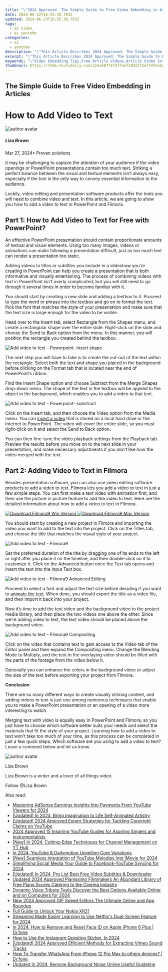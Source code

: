 ```yaml
---
title: "\"2024 Approved  The Simple Guide to Free Video Embedding in Articles\""
date: 2024-06-22T16:55:38.783Z
updated: 2024-06-23T16:55:38.783Z
tags:
  - ai video
  - ai youtube
categories:
  - ai
  - youtube
description: "\"This Article Describes 2024 Approved: The Simple Guide to Free Video Embedding in Articles\""
excerpt: "\"This Article Describes 2024 Approved: The Simple Guide to Free Video Embedding in Articles\""
keywords: "\"Video Embedding Tips,Free Article Videos,Article Video Integration,Seamless Video Links,Embedded Media Guide,No-Cost Video Inserts,Simple Video Embedding\""
thumbnail: https://thmb.techidaily.com/22aa5877473f7aef18423fbe77d7ea5e7e2937ae2cb99e9b5ca8066747f3813d.jpg
---
```


## The Simple Guide to Free Video Embedding in Articles

# How to Add Video to Text

![author avatar](https://lh5.googleusercontent.com/-AIMmjowaFs4/AAAAAAAAAAI/AAAAAAAAABc/Y5UmwDaI7HU/s250-c-k/photo.jpg)

##### Liza Brown

 Mar 27, 2024• Proven solutions

It may be challenging to capture the attention of your audience if the video openings or PowerPoint presentations contain too much text. Striking a perfect balance between the visual and textual elements isn’t always easy, especially if the text is the only way to convey essential information to the audience.

Luckily, video editing and presentation software products offer the tools you will need to combine video and text. In this article, we are going to show you how to add a video to text in PowerPoint and Filmora.

## Part 1: How to Add Video to Text for Free with PowerPoint?

An effective PowerPoint presentation should contain proportionate amounts of textual and visual elements. Using too many images, videos or animations can make following a presentation difficult, just as too much text can render a presentation too static.

Adding videos to titles or subtitles you include in a slideshow you’re creating in PowerPoint can help you create a presentation that is both informative and visually entertaining. The process of combining videos with text in PowerPoint isn’t overly complicated, but you will still need to go through it several times in order to become familiar with it.

You should start by creating a new slide and adding a textbox to it. Proceed to type the word or phrase into the textbox and go on to format the text. Pick the font that matches the style of your presentation and make sure that the text size is large enough for the video to be visible.

Head over to the Insert tab, select Rectangle from the Shapes menu, and create a rectangular shape over the entire slide. Right-click on the slide and choose the Send to Back option from the menu. In this manner, you will position the rectangle you created behind the textbox.

![Add video to text - Powerpoint- insert shape](https://images.wondershare.com/filmora/article-images/insert-rectangle-shape.jpg)

The next step you will have to take is to create the cut-out of the text within the rectangle. Select both the text and shape you placed in the background before clicking on the Format tab that is located near the end of PowerPoint’s ribbon.

Find the Insert Shape option and choose Subtract from the Merge Shapes drop-down menu. The shape of the text in the textbox will be applied to the object in the background, which enables you to add a video to that text.

![Add video to text - Powerpoint- substract](https://images.wondershare.com/filmora/article-images/subtract-from-merge-shapes.jpg)

Click on the Insert tab, and then choose the Video option from the Media menu. You can [insert a video](https://tools.techidaily.com/wondershare/filmora/download/) that is stored on a local hard drive or the Internet to PowerPoint. The video will cover the entire slide, so you must right-click on it and select the Send to Back option.

You can then fine-tune the video playback settings from the Playback tab. Preview the results before you move on to the next slide in your presentation, and make necessary adjustments if you don’t like how the video merged with the text.

## Part 2: Adding Video to Text in Filmora

Besides presentation software, you can also use video editing software products to add a video to text. Filmora lets you add a video to text in just a few simple steps. You can first make a text video with animation first, and then use the picture in picture feature to add the video to text. Here are the detailed information about how to add a video to text in Filmora.

[![Download Filmora9 Win Version](https://images.wondershare.com/filmora/guide/download-btn-win.jpg) ](https://tools.techidaily.com/wondershare/filmora/download/) [![Download Filmora9 Mac Version](https://images.wondershare.com/filmora/guide/download-btn-mac.jpg) ](https://tools.techidaily.com/wondershare/filmora/download/)

You should start by creating a new project in Filmora and importing the video you want to add to the text into the project. Click on the Titles tab, and choose the title that matches the visual style of your project.

![Add video to text - Filmora9](https://images.wondershare.com/filmora/article-images/add-title-effects.jpg)

Set the preferred duration of the title by dragging one of its ends to the left or right after you place it on the timeline, and then double-click on it to customize it. Click on the Advanced button once the Text tab opens and insert the text into the Input Text box.

![Add video to text - Filmora9 Advanced Editing](https://images.wondershare.com/filmora/article-images/make-text-video-advanced-text-edit.jpg)

Proceed to select a font and adjust the text size before deciding if you want to [animate the text](https://tools.techidaily.com/wondershare/filmora/download/). When done, you should export the title as a video file, and then import it back into your project.

Now it’s time to add the text video and the background video to the project media library, and then place the two videos one above the other. Since we’re adding video to text, the text video should be placed above the background video.

![Add video to text - Filmora9 Compositing](https://images.wondershare.com/filmora/article-images/compositing-video-9.jpg)

Click on the video that contains text to gain access to the Video tab of the Editor panel and then expand the Compositing menu. Change the Blending Mode to Multiply, and the text in the overlaying video should be filled with the parts of the footage from the video below it.

Optionally you can enhance the colors in the background video or adjust the size of the text before exporting your project from Filmora.

**Conclusion**

There are so many different ways to create visually striking content, and adding videos to text is just one among numerous techniques that enable you to make a PowerPoint presentation or an opening of a video more interesting to watch.

Merging text with video is equally easy in PowerPoint and Filmora, so you just have to choose which software better suits your needs and select the materials that fit the style of your project. Learning how to add a video to text won’t take too much of your time, as this process can be completed in just a few quick steps. Which software are you using to add a video to text? Leave a comment below and let us know.

![author avatar](https://lh5.googleusercontent.com/-AIMmjowaFs4/AAAAAAAAAAI/AAAAAAAAABc/Y5UmwDaI7HU/s250-c-k/photo.jpg)

Liza Brown

Liza Brown is a writer and a lover of all things video.

Follow @Liza Brown


<ins class="adsbygoogle"
     style="display:block"
     data-ad-format="autorelaxed"
     data-ad-client="ca-pub-7571918770474297"
     data-ad-slot="1223367746"></ins>



<ins class="adsbygoogle"
     style="display:block"
     data-ad-client="ca-pub-7571918770474297"
     data-ad-slot="8358498916"
     data-ad-format="auto"
     data-full-width-responsive="true"></ins>

<span class="atpl-alsoreadstyle">Also read:</span>
<div><ul>
<li><a href="https://youtube-sure.techidaily.com/ring-adsense-earnings-insights-into-payments-from-youtube-viewers-for-2024/"><u>Mastering AdSense Earnings  Insights Into Payments From YouTube Viewers for 2024</u></a></li>
<li><a href="https://youtube-sure.techidaily.com/ed-in-2024-bring-imagination-to-life-self-animated-artistry/"><u>[Updated] In 2024, Bring Imagination to Life  Self-Animated Artistry</u></a></li>
<li><a href="https://youtube-sure.techidaily.com/ed-2024-approved-expert-strategies-for-tackling-copyright-claims-on-youtube/"><u>[Updated] 2024 Approved  Expert Strategies for Tackling Copyright Claims on YouTube</u></a></li>
<li><a href="https://youtube-sure.techidaily.com/approved-15-inspiring-youtube-guides-for-aspiring-singers-and-instrumentalists/"><u>2024 Approved  15 Inspiring YouTube Guides for Aspiring Singers and Instrumentalists</u></a></li>
<li><a href="https://youtube-sure.techidaily.com/n-2024-cutting-edge-techniques-for-channel-management-on-yt-hub/"><u>[New] In 2024, Cutting-Edge Techniques for Channel Management on YT Hub</u></a></li>
<li><a href="https://youtube-sure.techidaily.com/24-youtube-and-dailymotion-unveiling-core-variations/"><u>In 2024, YouTube & Dailymotion  Unveiling Core Variations</u></a></li>
<li><a href="https://youtube-sure.techidaily.com/eamless-integration-of-youtube-melodies-into-imovie-for-2024/"><u>[New] Seamless Integration of YouTube Melodies Into iMovie for 2024</u></a></li>
<li><a href="https://youtube-sure.techidaily.com/ifying-social-media-your-guide-to-facebook-youtube-syncing-for-2024/"><u>Simplifying Social Media  Your Guide to Facebook-YouTube Syncing for 2024</u></a></li>
<li><a href="https://youtube-sure.techidaily.com/ed-in-2024-pro-list-best-free-video-subtitles-and-downloader/"><u>[Updated] In 2024, Pro List  Best Free Video Subtitles & Downloader</u></a></li>
<li><a href="https://audio-shaping.techidaily.com/updated-2024-approved-pianissimo-filmmakers-an-abundant-library-of-free-piano-scores-catering-to-the-cinema-industry/"><u>Updated 2024 Approved Pianissimo Filmmakers An Abundant Library of Free Piano Scores Catering to the Cinema Industry</u></a></li>
<li><a href="https://audio-editing.techidaily.com/dynamic-voice-tribute-tools-discover-the-best-options-available-online-and-on-computers-for-2024/"><u>Dynamic Voice Tribute Tools Discover the Best Options Available Online and on Computers for 2024</u></a></li>
<li><a href="https://ai-driven-video-production.techidaily.com/new-2024-approved-gif-speed-editors-the-ultimate-online-and-app-roundup/"><u>New 2024 Approved GIF Speed Editors The Ultimate Online and App Roundup</u></a></li>
<li><a href="https://easy-unlock-android.techidaily.com/full-guide-to-unlock-your-nokia-xr21-by-drfone-android/"><u>Full Guide to Unlock Your Nokia XR21</u></a></li>
<li><a href="https://some-guidance.techidaily.com/streaming-made-easier-learning-to-use-netflixs-dual-screen-feature-for-2024/"><u>Streaming Made Easier  Learning to Use Netflix's Dual-Screen Feature for 2024</u></a></li>
<li><a href="https://iphone-unlock.techidaily.com/in-2024-how-to-remove-and-reset-face-id-on-apple-iphone-6-plus-drfone-by-drfone-ios/"><u>In 2024, How to Remove and Reset Face ID on Apple iPhone 6 Plus | Dr.fone</u></a></li>
<li><a href="https://instagram-clips.techidaily.com/how-to-use-the-instagram-question-sticker-in-2024/"><u>How to Use the Instagram Question Sticker, In 2024</u></a></li>
<li><a href="https://vimeo-videos.techidaily.com/updated-2024-approved-efficient-methods-for-extracting-vimeo-sound-tracks/"><u>[Updated] 2024 Approved  Efficient Methods for Extracting Vimeo Sound Tracks</u></a></li>
<li><a href="https://review-topics.techidaily.com/how-to-transfer-whatsapp-from-iphone-12-pro-max-to-others-devices-drfone-by-drfone-transfer-whatsapp-from-ios-transfer-whatsapp-from-ios/"><u>How To Transfer WhatsApp From iPhone 12 Pro Max to others devices? | Dr.fone</u></a></li>
<li><a href="https://voice-adjusting.techidaily.com/updated-in-2024-remove-background-noise-online-useful-guideline/"><u>Updated In 2024, Remove Background Noise Online Useful Guideline</u></a></li>
</ul></div>
